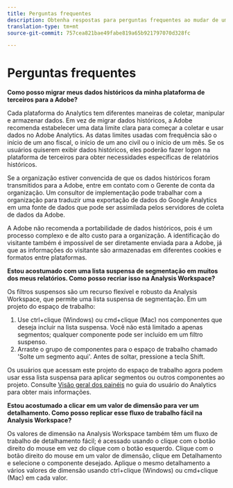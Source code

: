 ```yaml
---
title: Perguntas frequentes
description: Obtenha respostas para perguntas frequentes ao mudar de uma plataforma de terceiros para a Adobe.
translation-type: tm+mt
source-git-commit: 757cea821bae49fabe819a65b921797070d328fc

---
```



# Perguntas frequentes

**Como posso migrar meus dados históricos da minha plataforma de terceiros para a Adobe?**

Cada plataforma do Analytics tem diferentes maneiras de coletar, manipular e armazenar dados. Em vez de migrar dados históricos, a Adobe recomenda estabelecer uma data limite clara para começar a coletar e usar dados no Adobe Analytics. As datas limites usadas com frequência são o início de um ano fiscal, o início de um ano civil ou o início de um mês. Se os usuários quiserem exibir dados históricos, eles poderão fazer logon na plataforma de terceiros para obter necessidades específicas de relatórios históricos.

Se a organização estiver convencida de que os dados históricos foram transmitidos para a Adobe, entre em contato com o Gerente de conta da organização. Um consultor de implementação pode trabalhar com a organização para traduzir uma exportação de dados do Google Analytics em uma fonte de dados que pode ser assimilada pelos servidores de coleta de dados da Adobe.

A Adobe não recomenda a portabilidade de dados históricos, pois é um processo complexo e de alto custo para a organização. A identificação do visitante também é impossível de ser diretamente enviada para a Adobe, já que as informações do visitante são armazenadas em diferentes cookies e formatos entre plataformas.

**Estou acostumado com uma lista suspensa de segmentação em muitos dos meus relatórios. Como posso recriar isso na Analysis Workspace?**

Os filtros suspensos são um recurso flexível e robusto da Analysis Workspace, que permite uma lista suspensa de segmentação. Em um projeto do espaço de trabalho:

1. Use ctrl+clique (Windows) ou cmd+clique (Mac) nos componentes que deseja incluir na lista suspensa. Você não está limitado a apenas segmentos; qualquer componente pode ser incluído em um filtro suspenso.
2. Arraste o grupo de componentes para o espaço de trabalho chamado &#39;Solte um segmento aqui&#39;. Antes de soltar, pressione a tecla Shift.

Os usuários que acessam este projeto do espaço de trabalho agora podem usar essa lista suspensa para aplicar segmentos ou outros componentes ao projeto. Consulte [Visão geral dos painéis](/help/analyze/analysis-workspace/c-panels/panels.md) no guia do usuário do Analytics para obter mais informações.

**Estou acostumado a clicar em um valor de dimensão para ver um detalhamento. Como posso replicar esse fluxo de trabalho fácil na Analysis Workspace?**

Os valores de dimensão na Analysis Workspace também têm um fluxo de trabalho de detalhamento fácil; é acessado usando o clique com o botão direito do mouse em vez do clique com o botão esquerdo. Clique com o botão direito do mouse em um valor de dimensão, clique em Detalhamento e selecione o componente desejado. Aplique o mesmo detalhamento a vários valores de dimensão usando ctrl+clique (Windows) ou cmd+clique (Mac) em cada valor.
